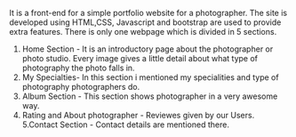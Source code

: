 It is a front-end for a simple portfolio website for a photographer. The site is developed using HTML,CSS, Javascript and bootstrap are used to provide extra features.
There is only one webpage which is divided in 5 sections.

1. Home Section - It is an introductory page about the photographer or photo studio. Every image gives a little detail about what type of photography the photo falls in.
2. My Specialties- In this section i mentioned my specialities and type of photography photographers do.
3. Album Section - This section shows photographer in a very awesome way.
4. Rating and About photographer - Reviewes given by our Users.
5.Contact Section - Contact details are mentioned there.
